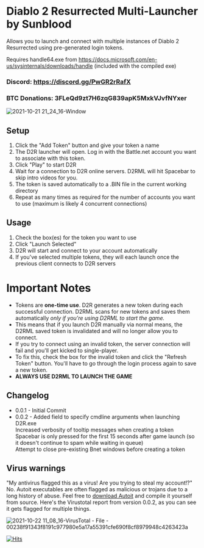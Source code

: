# Diablo 2 Resurrected Multi-Launcher by Sunblood

Allows you to launch and connect with multiple instances of Diablo 2 Resurrected using pre-generated login tokens.

Requires handle64.exe from https://docs.microsoft.com/en-us/sysinternals/downloads/handle (included with the compiled exe)

### Discord: https://discord.gg/PwGR2rRafX

### BTC Donations: 3FLeQd9zt7H6zqG839apK5MxkVJvfNYxer

![2021-10-21 21_24_16-Window](https://user-images.githubusercontent.com/6067956/138388188-6e7b3dec-b07a-4036-99a5-b180348a4b75.png)

## Setup
1. Click the "Add Token" button and give your token a name
2. The D2R launcher will open. Log in with the Battle.net account you want to associate with this token.
3. Click "Play" to start D2R
4. Wait for a connection to D2R online servers. D2RML will hit Spacebar to skip intro videos for you.
5. The token is saved automatically to a .BIN file in the current working directory
6. Repeat as many times as required for the number of accounts you want to use (maximum is likely 4 concurrent connections)

## Usage
1. Check the box(es) for the token you want to use
2. Click "Launch Selected"
3. D2R will start and connect to your account automatically
4. If you've selected multiple tokens, they will each launch once the previous client connects to D2R servers

# Important Notes
* Tokens are **one-time use**. D2R generates a new token during each successful connection. D2RML scans for new tokens and saves them automatically *only if you're using D2RML to start the game.*
* This means that if you launch D2R manually via normal means, the D2RML saved token is invalidated and will no longer allow you to connect.
* If you try to connect using an invalid token, the server connection will fail and you'll get kicked to single-player.
* To fix this, check the box for the invalid token and click the "Refresh Token" button. You'll have to go through the login process again to save a new token.
* **ALWAYS USE D2RML TO LAUNCH THE GAME**

## Changelog
* 0.0.1 - Initial Commit
* 0.0.2 - Added field to specify cmdline arguments when launching D2R.exe  
   Increased verbosity of tooltip messages when creating a token  
   Spacebar is only pressed for the first 15 seconds after game launch (so it doesn't continue to spam while waiting in queue)  
   Attempt to close pre-existing Bnet windows before creating a token
   
## Virus warnings
"My antivirus flagged this as a virus! Are you trying to steal my account!?"  
No. Autoit executables are often flagged as malicious or trojans due to a long history of abuse. Feel free to [download Autoit](https://www.autoitscript.com/site/autoit/downloads/) and compile it yourself from source. Here's the Virustotal report from version 0.0.2, as you can see it gets flagged for multiple things.

![2021-10-22 11_08_16-VirusTotal - File - 00238f91343f8191c977980e5a17a55391cfe690f8cf8979948c4263423a](https://user-images.githubusercontent.com/6067956/138488135-dcb08250-b4ec-4163-8b09-27cccc2ff651.png)

[![Hits](https://hits.seeyoufarm.com/api/count/incr/badge.svg?url=https%3A%2F%2Fgithub.com%2FSunblood%2FD2RML&count_bg=%2379C83D&title_bg=%23555555&icon=&icon_color=%23E7E7E7&title=hits&edge_flat=false)](https://hits.seeyoufarm.com)
